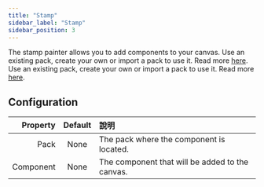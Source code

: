 ```yaml
---
title: "Stamp"
sidebar_label: "Stamp"
sidebar_position: 3
---
```


The stamp painter allows you to add components to your canvas. Use an existing pack, create your own or import a pack to use it. Read more [here](../pack). Use an existing pack, create your own or import a pack to use it. Read more [here](../pack).

## Configuration

|  Property | Default | 說明                                              |
| ---------:|:-------:|:----------------------------------------------- |
|      Pack |  None   | The pack where the component is located.        |
| Component |  None   | The component that will be added to the canvas. |
